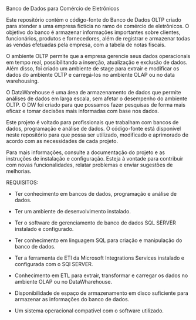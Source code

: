 Banco de Dados para Comércio de Eletrônicos


Este repositório contém o código-fonte do Banco de Dados OLTP criado para atender a uma empresa fictícia no ramo de comércio de eletrônicos. O objetivo do banco é armazenar informações importantes sobre clientes, funcionários, produtos e fornecedores, além de registrar e armazenar todas as vendas efetuadas pela empresa, com a tabela de notas fiscais.

O ambiente OLTP permite que a empresa gerencie seus dados operacionais em tempo real, possibilitando a inserção, atualização e exclusão de dados. Além disso, foi criado um ambiente de stage para extrair e modificar os dados do ambiente OLTP e carregá-los no ambiente OLAP ou no data warehousing.

O DataWarehouse é uma área de armazenamento de dados que permite análises de dados em larga escala, sem afetar o desempenho do ambiente OLTP. O DW foi criado para que possamos fazer pesquisas de forma mais eficaz e tomar decisões mais informadas com base nos dados.

Este projeto é voltado para profissionais que trabalham com bancos de dados, programação e análise de dados. O código-fonte está disponível neste repositório para que possa ser utilizado, modificado e aprimorado de acordo com as necessidades de cada projeto.

Para mais informações, consulte a documentação do projeto e as instruções de instalação e configuração. Esteja à vontade para contribuir com novas funcionalidades, relatar problemas e enviar sugestões de melhorias.

REQUISITOS:

- Ter conhecimento em bancos de dados, programação e análise de dados.

- Ter um ambiente de desenvolvimento instalado.

- Ter o software de gerenciamento de banco de dados SQL SERVER instalado e configurado.

- Ter conhecimento em linguagem SQL para criação e manipulação do banco de dados.

- Ter a ferramenta de ETl da Microsoft Integrations Services instalado e configurada com o SQl SERVER.

- Conhecimento em ETL para extrair, transformar e carregar os dados no ambiente OLAP ou no DataWharehouse.

- Disponibilidade de espaço de armazenamento em disco suficiente para armazenar as informações do banco de dados.

- Um sistema operacional compatível com o software utilizado.



